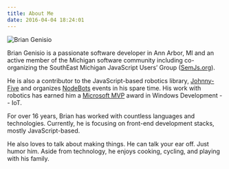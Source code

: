 ```yaml
---
title: About Me
date: 2016-04-04 18:24:01
---
```


![Brian Genisio](https://www.gravatar.com/avatar/170325813beddd7418a3b55ffbf378f9?s=256&d=identicon&r=PG)

Brian Genisio is a passionate software developer in Ann Arbor, MI and an active member of the Michigan software community including co-organizing the SouthEast Michigan JavaScript Users’ Group ([SemJs.org](http://semjs.org)).  

He is also a contributor to the JavaScript-based robotics library, [Johnny-Five](http://johnny-five.io/) and organizes [NodeBots](http://nodebots.io/) events in his spare time.  His work with robotics has earned him a [Microsoft MVP](https://mvp.microsoft.com) award in Windows Development -- IoT.

For over 16 years, Brian has worked with countless languages and technologies.  Currently, he is focusing on front-end development stacks, mostly JavaScript-based. 

He also loves to talk about making things. He can talk your ear off. Just humor him. Aside from technology, he enjoys cooking, cycling, and playing with his family.